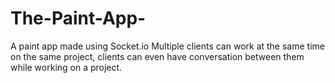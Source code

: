 # The-Paint-App-
A paint app made using Socket.io
Multiple clients can work at the same time on the same project, clients can even have conversation between them while working on a project.
